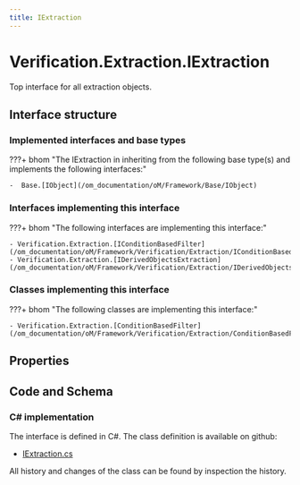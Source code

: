 ```yaml
---
title: IExtraction
---
```


# Verification.Extraction.IExtraction

Top interface for all extraction objects.

## Interface structure

### Implemented interfaces and base types

???+ bhom "The IExtraction in inheriting from the following base type(s) and implements the following interfaces:"

    -  Base.[IObject](/om_documentation/oM/Framework/Base/IObject)


### Interfaces implementing this interface

???+ bhom "The following interfaces are implementing this interface:"

    - Verification.Extraction.[IConditionBasedFilter](/om_documentation/oM/Framework/Verification/Extraction/IConditionBasedFilter)
    - Verification.Extraction.[IDerivedObjectsExtraction](/om_documentation/oM/Framework/Verification/Extraction/IDerivedObjectsExtraction)


### Classes implementing this interface

???+ bhom "The following classes are implementing this interface:"

    - Verification.Extraction.[ConditionBasedFilter](/om_documentation/oM/Framework/Verification/Extraction/ConditionBasedFilter)


## Properties

## Code and Schema

### C# implementation

The interface is defined in C#. The class definition is available on github:

- [IExtraction.cs](https://github.com/BHoM/BHoM/blob/develop/Verification_oM/Extraction/Interfaces/IExtraction.cs)

All history and changes of the class can be found by inspection the history.
